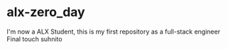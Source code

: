 # alx-zero_day
I'm now a ALX Student, this is my first repository as a full-stack engineer
Final touch suhnito
